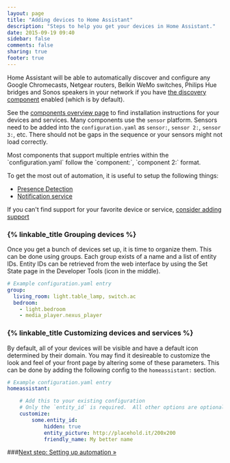 ```yaml
---
layout: page
title: "Adding devices to Home Assistant"
description: "Steps to help you get your devices in Home Assistant."
date: 2015-09-19 09:40
sidebar: false
comments: false
sharing: true
footer: true
---
```


Home Assistant will be able to automatically discover and configure any Google Chromecasts, Netgear
routers, Belkin WeMo switches, Philips Hue bridges and Sonos speakers in your network if you have
[the discovery component]({{site_root}}/components/discovery.html) enabled (which is by default).

See the [components overview page](/components/) to find installation instructions for your devices
and services.  Many components use the `sensor` platform.  Sensors need to be added into the `configuration.yaml` as `sensor:`, `sensor 2:`, `sensor 3:`, etc.  There should not be gaps in the sequence or your sensors might not load correctly.
<p class='note'>
Most components that support multiple entries within the `configuration.yaml` follow the `component:`, `component 2:` format.
</p>

To get the most out of automation, it is useful to setup the following things:

 * [Presence Detection](/components/#presence)
 * [Notification service](/components/#notify-service)

If you can't find support for your favorite device or service,
[consider adding support](/developers/add_new_platform.html)

### {% linkable_title Grouping devices %}

Once you get a bunch of devices set up, it is time to organize them. This can be done using groups.
Each group exists of a name and a list of entity IDs. Entity IDs can be retrieved from the web interface
by using the Set State page in the Developer Tools (icon in the middle).


```yaml
# Example configuration.yaml entry
group:
  living_room: light.table_lamp, switch.ac
  bedroom:
    - light.bedroom
    - media_player.nexus_player
```

### {% linkable_title Customizing devices and services %}

By default, all of your devices will be visible and have a default icon determined by their domain.
You may find it desireable to customize the look and feel of your front page by altering some
of these parameters. This can be done by adding the following config to the `homeassistant:` section.

```yaml
# Example configuration.yaml entry
homeassistant:

    # Add this to your existing configuration
    # Only the `entity_id` is required.  All other options are optional.
    customize:
        some.entity_id:
            hidden: true
            entity_picture: http://placehold.it/200x200
            friendly_name: My better name
```


###[Next step: Setting up automation &raquo;](/getting-started/automation.html)
